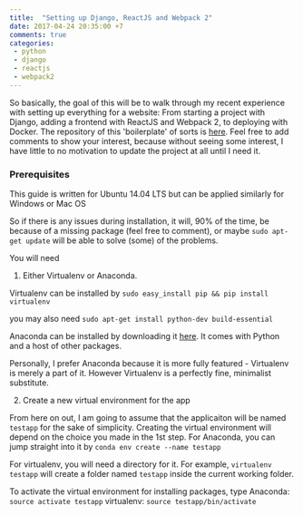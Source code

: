 ```yaml
---
title:  "Setting up Django, ReactJS and Webpack 2"
date: 2017-04-24 20:35:00 +7
comments: true
categories:
 - python
 - django
 - reactjs
 - webpack2
---
```


So basically, the goal of this will be to walk through my recent experience with setting up everything for a website: From starting a project with Django, adding a frontend with ReactJS and Webpack 2, to deploying with Docker. The repository of this 'boilerplate' of sorts is [here](https://github.com/luungoc2005/react-django-boilerplate). Feel free to add comments to show your interest, because without seeing some interest, I have little to no motivation to update the project at all until I need it.

### Prerequisites

This guide is written for Ubuntu 14.04 LTS but can be applied similarly for Windows or Mac OS

So if there is any issues during installation, it will, 90% of the time, be because of a missing package (feel free to comment), or maybe `sudo apt-get update` will be able to solve (some) of the problems.

You will need

1. Either Virtualenv or Anaconda. 

Virtualenv can be installed by
`sudo easy_install pip && pip install virtualenv`

you may also need
`sudo apt-get install python-dev build-essential`

Anaconda can be installed by downloading it [here](https://www.continuum.io/downloads). It comes with Python and a host of other packages.

Personally, I prefer Anaconda because it is more fully featured - Virtualenv is merely a part of it. However Virtualenv is a perfectly fine, minimalist substitute.

2. Create a new virtual environment for the app

From here on out, I am going to assume that the applicaiton will be named `testapp` for the sake of simplicity. Creating the virtual environment will depend on the choice you made in the 1st step. For Anaconda, you can jump straight into it by `conda env create --name testapp`

For virtualenv, you will need a directory for it. For example, `virtualenv testapp` will create a folder named `testapp` inside the current working folder.

To activate the virtual environment for installing packages, type
Anaconda: `source activate testapp`
virtualenv: `source testapp/bin/activate`

